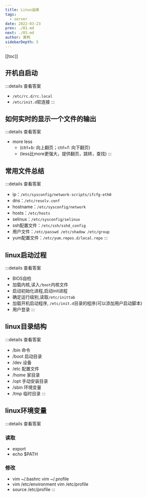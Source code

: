 ```yaml
---
title: Linux运维
tags: 
  - server
date: 2022-03-23
prev: ./01.md
next: ./03.md
author: 黄鸭
sidebarDepth: 5
---
```

[[toc]]

## 开机自启动

:::details 查看答案
- `/etc/rc.d/rc.local`
- `/etc/init.d`软连接
:::

## 如何实时的显示一个文件的输出

:::details 查看答案
- more less
	- (ctrl+b: 向上翻页；ctrl+f: 向下翻页)
	- (less比more更强大，提供翻页，跳转，查找)
:::

## 常用文件总结

:::details 查看答案
- ip：`/etc/sysconfig/network-scripts/ifcfg-eth0`
- dns：`/etc/resolv.conf`
- hostname：`/etc/sysconfig/network`
- hosts：`/etc/hosts`
- selinux：`/etc/sysconfig/selinux`
- ssh配置文件：`/etc/ssh/sshd_config `
- 用户文件：`/etc/passwd /etc/shadow /etc/group`
- yum配置文件：`/etc/yum.repos.d/local.repo`
:::

## linux启动过程

:::details 查看答案
- BIOS自检
- 加载内核,读入`/boot`内核文件
- 启动初始化进程,启动init进程
- 确定运行级别,读取`/etc/inittab `
- 加载开机启动程序, `/etc/init.d`目录的程序(可以添加用户启动脚本)
- 用户登录
:::

## linux目录结构

:::details 查看答案
- /bin 命令
- /boot 启动目录
- /dev 设备
- /etc 配置文件
- /home 家目录
- /opt 手动安装目录
- /sbin 环境变量
- /tmp 临时目录
:::

## linux环境变量

:::details 查看答案
### 读取
- export
- echo $PATH
### 修改
- vim ~/.bashrc vim ~/.profile
- vim /etc/environment vim /etc/profile
- source /etc/profile
:::
